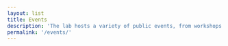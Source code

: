 ```yaml
---
layout: list
title: Events
description: 'The lab hosts a variety of public events, from workshops and reading groups to co-working sessions and photography socials.'
permalink: '/events/'
---
```

